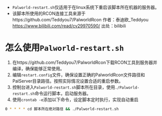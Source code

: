 * `Palworld-restart.sh`仅适用于在linux系统下重启该脚本所在机器的服务器。
* 该脚本所使用的RCON连接工具来源于https://github.com/Teddyou7/PalworldRcon 作者：泰迪欧_Teddyou https://www.bilibili.com/read/cv29970590/ 出处：bilibili

# 怎么使用`Palworld-restart.sh`

1. 在https://github.com/Teddyou7/PalworldRcon下载RCON工具到服务器并编译，确保能够正常使用。
2. 编辑`restart.config`文件，确保设置正确的PalworldRcon文件路径和PalServer目录路径。按照实际情况设置合适的重启参数。
3. 控制台进入`Palworld-restart.sh`脚本所在目录，使用`./Palworld-restart.sh`命令运行脚本，启动服务器。
4. 使用`crontab -e`添加以下命令，设定脚本定时执行，实现自动重启
```bash
0 * * * * cd 脚本所在绝对路径 && ./Palworld-restart.sh
```
